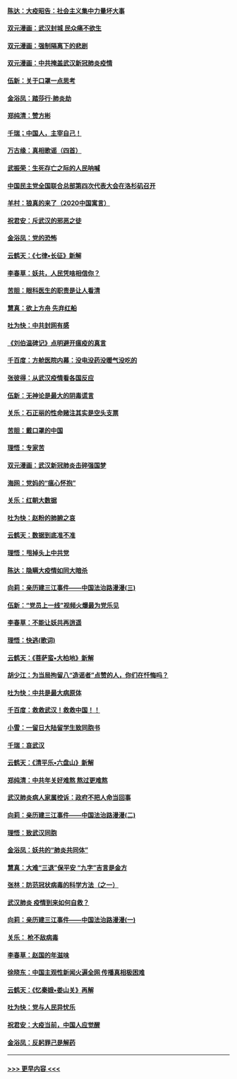 #### [陈达：大疫昭告：社会主义集中力量坏大事](../pages/nsc993/n11859419.md?t=02111833) 
#### [双元漫画：武汉封城 民众痛不欲生](../pages/nsc993/n11859287.md?t=02111833) 
#### [双元漫画：强制隔离下的悲剧](../pages/nsc993/n11859244.md?t=02111833) 
#### [双元漫画：中共掩盖武汉新冠肺炎疫情](../pages/nsc993/n11858249.md?t=02111833) 
#### [伍新：关于口罩一点思考](../pages/nsc993/n11859195.md?t=02111833) 
#### [金浴凤：踏莎行‧肺炎劫](../pages/nsc993/n11858227.md?t=02111833) 
#### [郑纯清：赞方彬](../pages/nsc993/n11856803.md?t=02111833) 
#### [千瑞；中国人，主宰自己！](../pages/nsc993/n11856793.md?t=02111833) 
#### [万古缘：真相歌谣（四首）](../pages/nsc993/n11856263.md?t=02111833) 
#### [武振荣：生死存亡之际的人民呐喊](../pages/nsc993/n11856256.md?t=02111833) 
#### [中国民主党全国联合总部第四次代表大会在洛杉矶召开](../pages/nsc993/n11856344.md?t=02111833) 
#### [羊村：狼真的来了（2020中国寓言）](../pages/nsc993/n11856229.md?t=02111833) 
#### [祝君安：斥武汉的邪恶之徒](../pages/nsc993/n11855861.md?t=02111833) 
#### [金浴凤：党的恐怖](../pages/nsc993/n11855849.md?t=02111833) 
#### [云鹤天：《七律▪长征》新解](../pages/nsc993/n11855479.md?t=02111833) 
#### [李春草：妖共，人民凭啥相信你？](../pages/nsc993/n11855196.md?t=02111833) 
#### [苦胆：眼科医生的职责是让人看清](../pages/nsc993/n11853840.md?t=02111833) 
#### [慧真：欲上方舟 先弃红船](../pages/nsc993/n11853483.md?t=02111833) 
#### [吐为快：中共封网有感](../pages/nsc993/n11852575.md?t=02111833) 
#### [《刘伯温碑记》点明避开瘟疫的真言](../pages/nsc993/n11852128.md?t=02111833) 
#### [千百度：方舱医院内幕：没电没药没暖气没吃的](../pages/nsc993/n11850211.md?t=02111833) 
#### [张彼得：从武汉疫情看各国反应](../pages/nsc993/n11850102.md?t=02111833) 
#### [伍新：无神论是最大的阴毒谎言](../pages/nsc993/n11846129.md?t=02111833) 
#### [关乐：石正丽的性命赌注其实是空头支票](../pages/nsc993/n11846109.md?t=02111833) 
#### [苦胆：戴口罩的中国](../pages/nsc993/n11845576.md?t=02111833) 
#### [理悟：专家苦](../pages/nsc993/n11845564.md?t=02111833) 
#### [双元漫画：武汉新冠肺炎击碎强国梦](../pages/nsc993/n11843320.md?t=02111833) 
#### [海网：党妈的“瘟心怀抱”](../pages/nsc993/n11840740.md?t=02111833) 
#### [关乐：红朝大数据](../pages/nsc993/n11840675.md?t=02111833) 
#### [吐为快：赵粉的肺腑之哀](../pages/nsc993/n11840618.md?t=02111833) 
#### [云鹤天：数据到底准不准](../pages/nsc993/n11840325.md?t=02111833) 
#### [理悟：甩掉头上中共党](../pages/nsc993/n11838826.md?t=02111833) 
#### [陈达：隐瞒大疫情如同大暗杀](../pages/nsc993/n11838771.md?t=02111833) 
#### [向莉：亲历建三江事件——中国法治路漫漫(三)](../pages/nsc993/n11831825.md?t=02111833) 
#### [伍新：“党员上一线”视频火爆最为党乐见](../pages/nsc993/n11838200.md?t=02111833) 
#### [李春草：不能让妖共再逍遥](../pages/nsc993/n11838102.md?t=02111833) 
#### [理悟：快逃(歌词)](../pages/nsc993/n11838083.md?t=02111833) 
#### [云鹤天：《菩萨蛮▪大柏地》新解](../pages/nsc993/n11838059.md?t=02111833) 
#### [胡少江：为当局拘留八“造谣者”点赞的人，你们在忏悔吗？](../pages/nsc993/n11836801.md?t=02111833) 
#### [吐为快：中共是最大病原体](../pages/nsc993/n11836748.md?t=02111833) 
#### [千百度：救救武汉！救救中国！！](../pages/nsc993/n11836145.md?t=02111833) 
#### [小雪：一留日大陆留学生致同胞书](../pages/nsc993/n11834624.md?t=02111833) 
#### [千瑞：哀武汉](../pages/nsc993/n11833647.md?t=02111833) 
#### [云鹤天：《清平乐▪六盘山》新解](../pages/nsc993/n11833611.md?t=02111833) 
#### [郑纯清：中共年关好难熬 熬过更难熬](../pages/nsc993/n11833489.md?t=02111833) 
#### [武汉肺炎病人家属控诉：政府不把人命当回事](../pages/nsc993/n11833205.md?t=02111833) 
#### [向莉：亲历建三江事件——中国法治路漫漫(二)](../pages/nsc993/n11829102.md?t=02111833) 
#### [理悟：致武汉同胞](../pages/nsc993/n11831522.md?t=02111833) 
#### [金浴凤：妖共的“肺炎共同体”](../pages/nsc993/n11829448.md?t=02111833) 
#### [慧真：大难“三退”保平安 “九字”吉言是金方](../pages/nsc993/n11829501.md?t=02111833) 
#### [张林：防范冠状病毒的科学方法（之一）](../pages/nsc993/n11828618.md?t=02111833) 
#### [武汉肺炎 疫情到来如何自救？](../pages/nsc993/n11827632.md?t=02111833) 
#### [向莉：亲历建三江事件——中国法治路漫漫(一)](../pages/nsc993/n11827190.md?t=02111833) 
#### [关乐： 枪不敌病毒](../pages/nsc993/n11826746.md?t=02111833) 
#### [李春草：赵国的年滋味](../pages/nsc993/n11826321.md?t=02111833) 
#### [徐晓东：中国主观性新闻火遍全网 传播真相极困难](../pages/nsc993/n11826508.md?t=02111833) 
#### [云鹤天：《忆秦娥▪娄山关》再解](../pages/nsc993/n11824682.md?t=02111833) 
#### [吐为快：党与人民异忧乐](../pages/nsc993/n11824660.md?t=02111833) 
#### [祝君安：大疫当前，中国人应觉醒](../pages/nsc993/n11821946.md?t=02111833) 
#### [金浴凤：反躬罪己是解药](../pages/nsc993/n11820280.md?t=02111833) 

----
#### [ >>> 更早内容 <<< ](../indexes/nsc993-earlier.md)
